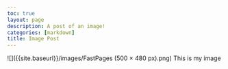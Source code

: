 ```yaml
---
toc: true
layout: page
description: A post of an image!
categories: [markdown]
title: Image Post
---
```


![]({{site.baseurl}}/images/FastPages (500 × 480 px).png)
This is my image